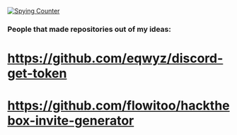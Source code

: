 [![Spying Counter](https://badges.pufler.dev/visits/Owersite/Owersite?style=for-the-badge&color=e74c3c&logo=github&label=Spying+Counter)](https://github.com/owersite)





### People that made repositories out of my ideas:
# https://github.com/eqwyz/discord-get-token
# https://github.com/flowitoo/hackthebox-invite-generator
